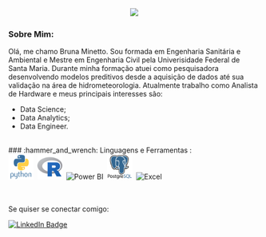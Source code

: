 <div id="header" align="center">
  <img src="https://media.giphy.com/media/l46Cy1rHbQ92uuLXa/giphy.gif" width="400"/>
</div>


### Sobre Mim:
Olá, me chamo Bruna Minetto.
Sou formada em Engenharia Sanitária e Ambiental e Mestre em Engenharia Civil pela Univerisidade Federal de Santa Maria. Durante minha formação atuei como pesquisadora desenvolvendo modelos preditivos desde a aquisição de dados até sua validação na área de hidrometeorologia.
Atualmente trabalho como Analista de Hardware e meus principais interesses são:
- Data Science;
- Data Analytics;
- Data Engineer.
<br> 
### :hammer_and_wrench: Linguagens e Ferramentas :
<div>
  <img src="https://github.com/devicons/devicon/blob/master/icons/python/python-original-wordmark.svg" title="Python" alt="Python" width="50" height="50"/>&nbsp;
  <img src="https://github.com/devicons/devicon/blob/master/icons/r/r-original.svg" title="R" alt="R" width="50" height="50"/>&nbsp;
  <img src="https://upload.wikimedia.org/wikipedia/commons/thumb/c/c9/Power_bi_logo_black.svg/1200px-Power_bi_logo_black.svg.png" title="Power BI" alt="Power BI" width="50" height="50"/>&nbsp;
  <img src="https://github.com/devicons/devicon/blob/master/icons/postgresql/postgresql-original-wordmark.svg" title="Postgresql" alt="Postgresql" width="50" height="50"/>&nbsp;
  <img src="https://upload.wikimedia.org/wikipedia/commons/thumb/3/34/Microsoft_Office_Excel_%282019%E2%80%93present%29.svg/1101px-Microsoft_Office_Excel_%282019%E2%80%93present%29.svg.png" title="Excel" alt="Excel" width="50" height="50"/>&nbsp;
</div>


<br>
<br>

Se quiser se conectar comigo:
<div id="badges">
  <a href="https://www.linkedin.com/in/bruna-minetto-83a044222/">
    <img src="https://img.shields.io/badge/LinkedIn-blue?style=for-the-badge&logo=linkedin&logoColor=white" alt="LinkedIn Badge"/>
</div>
